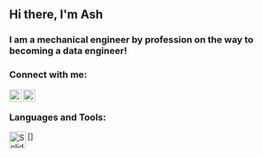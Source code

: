 <!--- The below is used to add a GIF --->
<!--- ![Created GIF](https://github.com/ALS-Engineer/ALS-Engineer/blob/master/gi.gif?raw=true) --->

<!--- The below is used to add LATEX Equations --->
<!--- <img src="https://render.githubusercontent.com/render/math?math=e^{i \pi} = \text{Hello World}"> --->

## Hi there, I'm Ash 

### I am a mechanical engineer by profession on the way to becoming a data engineer!

### Connect with me:

[<img align="left" alt="ash-stephen | LinkedIn" width="22px" src="https://cdn.jsdelivr.net/npm/simple-icons@v3/icons/linkedin.svg" />][linkedin]
[<img align="left" alt="ash-stephen | Instagram" width="22px" src="https://cdn.jsdelivr.net/npm/simple-icons@v3/icons/instagram.svg" />][instagram]

<br />

### Languages and Tools:
[<img align="left" alt="SolidWorks" width="30px" src="https://d2t1xqejof9utc.cloudfront.net/screenshots/pics/7e1c19d75085bfb7004db332a7665fc8/large.png" />]

[linkedin]: https://linkedin.com/in/ash-stephen
[instagram]: https://instagram.com/livin_ash
